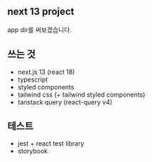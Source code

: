 ## next 13 project
app dir를 써보겠습니다.

## 쓰는 것
- next.js 13 (react 18)
- typescript
- styled components
- tailwind css (+ tailwind styled components)
- tanstack query (react-query v4)

## 테스트
- jest + react test library
- storybook
